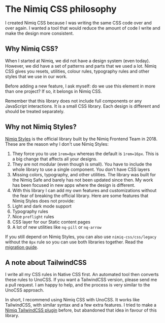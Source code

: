 # The Nimiq CSS philosophy

I created Nimiq CSS because I was writing the same CSS code over and over again. I wanted a tool that would reduce the amount of code I write and make the design more consistent.

## Why Nimiq CSS?

When I started at Nimiq, we did not have a design system (even today). However, we did have a set of patterns and parts that we used a lot. Nimiq CSS gives you resets, utilities, colour rules, typography rules and other styles that we use in our work.

Before adding a new feature, I ask myself: do we use this element in more than one project? If so, it belongs in Nimiq CSS.

Remember that this library does not include full components or any JavaScript interactions. It is a small CSS library. Each design is different and should be treated separately.

## Why not Nimiq Styles?

[Nimiq Styles](https://nimiq.github.io/nimiq-style/) is the official library built by the Nimiq Frontend Team in 2018. These are the reason why I don't use Nimiq Styles:

1. They force you to use `1rem=8px` whereas the default is `1rem=16px`. This is a big change that affects all your designs.
2. They are not modular (even though is small). You have to include the whole library to use a single component. You don't have CSS layers
3. Missing colors, typography, and other utilities. The library was built for the Nimiq Safe and barely has not been updated since then. My work has been focused in new apps where the design is different.
4. With this library I can add my own features and customizations without the fear of breaking the official library. Here are some features that Nimiq Styles does not provide:
5. Light and dark mode support
6. Typography rules
7. Nice `preflight` rules
8. CSS layer for our Static content pages
9. A lot of new utilities like `nq-pill` or `nq-arrow`

If you still depend on Nimiq Styles, you can also use `nimiq-css/css/legacy` without the `8px` rule so you can use both libraries together. Read the [migration guide](./migration).

## A note about TailwindCSS

I write all my CSS rules in Native CSS first. An automated tool then converts these rules to UnoCSS. If you want a TailwindCSS version, please send me a pull request. I am happy to help, and the process is very similar to the UnoCSS approach.

In short, I recommend using Nimiq CSS with UnoCSS. It works like TailwindCSS, with similar syntax and a few extra features. I tried to make a [Nimiq TailwindCSS plugin](https://github.com/onmax/tailwindcss-nimiq) before, but abandoned that idea in favour of this library.
